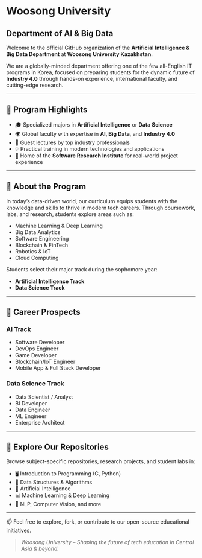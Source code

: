 # Woosong University
## Department of AI & Big Data

Welcome to the official GitHub organization of the **Artificial Intelligence & Big Data Department** at **Woosong University Kazakhstan**.

We are a globally-minded department offering one of the few all-English IT programs in Korea, focused on preparing students for the dynamic future of **Industry 4.0** through hands-on experience, international faculty, and cutting-edge research.

---

## 🚀 Program Highlights

- 🎓 Specialized majors in **Artificial Intelligence** or **Data Science**
- 🌍 Global faculty with expertise in **AI, Big Data**, and **Industry 4.0**
- 🎤 Guest lectures by top industry professionals
- 💡 Practical training in modern technologies and applications
- 🧪 Home of the **Software Research Institute** for real-world project experience

---

## 🧠 About the Program

In today’s data-driven world, our curriculum equips students with the knowledge and skills to thrive in modern tech careers. Through coursework, labs, and research, students explore areas such as:

- Machine Learning & Deep Learning  
- Big Data Analytics  
- Software Engineering  
- Blockchain & FinTech  
- Robotics & IoT  
- Cloud Computing  

Students select their major track during the sophomore year:
- **Artificial Intelligence Track**
- **Data Science Track**

---

## 🎯 Career Prospects

### AI Track
- Software Developer
- DevOps Engineer
- Game Developer
- Blockchain/IoT Engineer
- Mobile App & Full Stack Developer

### Data Science Track
- Data Scientist / Analyst
- BI Developer
- Data Engineer
- ML Engineer
- Enterprise Architect

---

## 📂 Explore Our Repositories

Browse subject-specific repositories, research projects, and student labs in:

- 🖥️ Introduction to Programming (C, Python)
- 🧮 Data Structures & Algorithms
- 🤖 Artificial Intelligence
- 📊 Machine Learning & Deep Learning
- 🧠 NLP, Computer Vision, and more

---

📫 Feel free to explore, fork, or contribute to our open-source educational initiatives.

> _Woosong University – Shaping the future of tech education in Central Asia & beyond._
